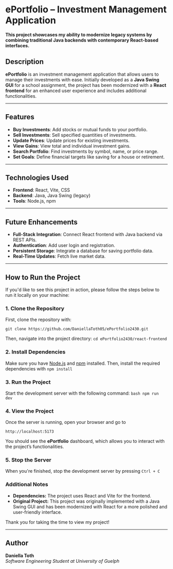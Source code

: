 # ePortfolio – Investment Management Application

**This project showcases my ability to modernize legacy systems by combining traditional Java backends with contemporary React-based interfaces.**

## Description

**ePortfolio** is an investment management application that allows users to manage their investments with ease. Initially developed as a **Java Swing GUI** for a school assignment, the project has been modernized with a **React frontend** for an enhanced user experience and includes additional functionalities.

---

## Features

- **Buy Investments**: Add stocks or mutual funds to your portfolio.
- **Sell Investments**: Sell specified quantities of investments.
- **Update Prices**: Update prices for existing investments.
- **View Gains**: View total and individual investment gains.
- **Search Portfolio**: Find investments by symbol, name, or price range.
- **Set Goals**: Define financial targets like saving for a house or retirement.

---

## Technologies Used

- **Frontend**: React, Vite, CSS
- **Backend**: Java, Java Swing (legacy)
- **Tools**: Node.js, npm

---

## Future Enhancements

- **Full-Stack Integration**: Connect React frontend with Java backend via REST APIs.
- **Authentication**: Add user login and registration.
- **Persistent Storage**: Integrate a database for saving portfolio data.
- **Real-Time Updates**: Fetch live market data.

---

## How to Run the Project
If you'd like to see this project in action, please follow the steps below to run it locally on your machine:

### 1. **Clone the Repository**
First, clone the repository with: 

```git clone https://github.com/DaniellaToth05/ePortfolio2430.git```

Then, navigate into the project directory:
```cd ePortfolio2430/react-frontend```

### 2. **Install Dependencies**
Make sure you have [Node.js](https://nodejs.org/) and [npm](https://www.npmjs.com/) installed. Then, install the required dependencies with
```npm install```

### 3. **Run the Project**
Start the development server with the following command:
```bash npm run dev```

### 4. **View the Project**
Once the server is running, open your browser and go to

```http://localhost:5173```

You should see the **ePortfolio** dashboard, which allows you to interact with the project’s functionalities.

### 5. **Stop the Server**
When you're finished, stop the development server by pressing
```Ctrl + C```

### Additional Notes

- **Dependencies:** The project uses React and Vite for the frontend.
- **Original Project:** This project was originally implemented with a Java Swing GUI and has been modernized with React for a more polished and user-friendly interface.

Thank you for taking the time to view my project!

---

## Author

**Daniella Toth**  
*Software Engineering Student at University of Guelph*  

